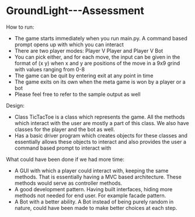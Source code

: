 # GroundLight---Assessment

How to run: 
  * The game starts immediately when you run main.py. A command based prompt opens up with which you can interact
  * There are two player modes: Player V Player and Player V Bot
  * You can pick either, and for each move, the input can be given in the format of (x y) when x and y are positions of the move in a 9x9 grind with values ranging from 0-8
  * The game can be quit by entering exit at any point in time
  * The game exits on its own when the meta game is won by a player or a bot
  * Please feel free to refer to the sample output as well 
  
 Design: 
  * Class TicTacToe is a class which represents the game. All the methods which interact with the user are mostly a part of this class. We also have classes for the player and the bot as well. 
  * Has a basic driver program which creates objects for these classes and essentially allows these objects to interact and also provides the user a command based prompt to interact with
  
 What could have been done if we had more time:
  * A GUI with which a player could interact with, keeping the same methods. That is essentially having a MVC based architecture. These methods would serve as controller methods. 
  * A good development pattern. Having built interfaces, hiding more methods not needed for end user. For example facade pattern. 
  * A Bot with a better ability. A Bot instead of being purely random in nature, could have been made to make better choices at each step. 
 
